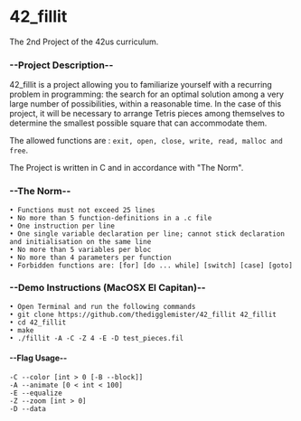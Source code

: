 # 42_fillit
The 2nd Project of the 42us curriculum.

### --Project Description--

42_fillit is a project allowing you to familiarize yourself with a recurring problem in programming: the search for an optimal solution among a very large number of possibilities, within a reasonable time. In the case of this project, it will be necessary to arrange Tetris pieces among themselves to determine the smallest possible square that can accommodate them.

The allowed functions are : ```exit, open, close, write, read, malloc and free```.

The Project is written in C and in accordance with "The Norm".

### --The Norm--

```
• Functions must not exceed 25 lines
• No more than 5 function-definitions in a .c file
• One instruction per line
• One single variable declaration per line; cannot stick declaration and initialisation on the same line
• No more than 5 variables per bloc
• No more than 4 parameters per function
• Forbidden functions are: [for] [do ... while] [switch] [case] [goto]
```

### --Demo Instructions (MacOSX El Capitan)--

```
• Open Terminal and run the following commands
• git clone https://github.com/thedigglemister/42_fillit 42_fillit
• cd 42_fillit
• make
• ./fillit -A -C -Z 4 -E -D test_pieces.fil
```
#### --Flag Usage--
    -C --color [int > 0 [-B --block]]
    -A --animate [0 < int < 100]
    -E --equalize
    -Z --zoom [int > 0]
    -D --data
